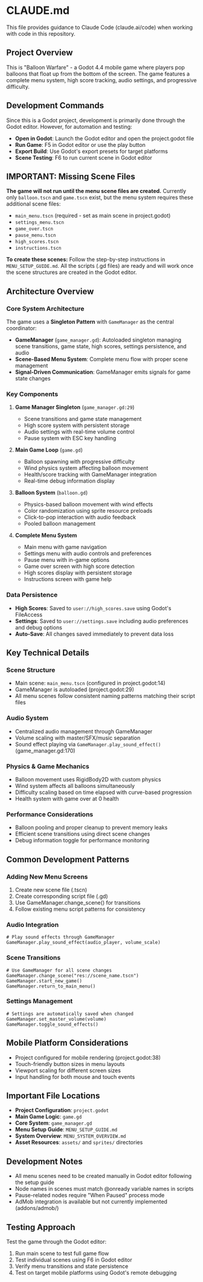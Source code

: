 # CLAUDE.md

This file provides guidance to Claude Code (claude.ai/code) when working with code in this repository.

## Project Overview

This is "Balloon Warfare" - a Godot 4.4 mobile game where players pop balloons that float up from the bottom of the screen. The game features a complete menu system, high score tracking, audio settings, and progressive difficulty.

## Development Commands

Since this is a Godot project, development is primarily done through the Godot editor. However, for automation and testing:

- **Open in Godot**: Launch the Godot editor and open the project.godot file
- **Run Game**: F5 in Godot editor or use the play button
- **Export Build**: Use Godot's export presets for target platforms
- **Scene Testing**: F6 to run current scene in Godot editor

## IMPORTANT: Missing Scene Files

**The game will not run until the menu scene files are created.** Currently only `balloon.tscn` and `game.tscn` exist, but the menu system requires these additional scene files:

- `main_menu.tscn` (required - set as main scene in project.godot)
- `settings_menu.tscn`
- `game_over.tscn`
- `pause_menu.tscn`
- `high_scores.tscn`
- `instructions.tscn`

**To create these scenes:** Follow the step-by-step instructions in `MENU_SETUP_GUIDE.md`. All the scripts (.gd files) are ready and will work once the scene structures are created in the Godot editor.

## Architecture Overview

### Core System Architecture

The game uses a **Singleton Pattern** with `GameManager` as the central coordinator:

- **GameManager** (`game_manager.gd`): Autoloaded singleton managing scene transitions, game state, high scores, settings persistence, and audio
- **Scene-Based Menu System**: Complete menu flow with proper scene management
- **Signal-Driven Communication**: GameManager emits signals for game state changes

### Key Components

1. **Game Manager Singleton** (`game_manager.gd:29`)
   - Scene transitions and game state management
   - High score system with persistent storage
   - Audio settings with real-time volume control
   - Pause system with ESC key handling

2. **Main Game Loop** (`game.gd`)
   - Balloon spawning with progressive difficulty
   - Wind physics system affecting balloon movement
   - Health/score tracking with GameManager integration
   - Real-time debug information display

3. **Balloon System** (`balloon.gd`)
   - Physics-based balloon movement with wind effects
   - Color randomization using sprite resource preloads
   - Click-to-pop interaction with audio feedback
   - Pooled balloon management

4. **Complete Menu System**
   - Main menu with game navigation
   - Settings menu with audio controls and preferences
   - Pause menu with in-game options
   - Game over screen with high score detection
   - High scores display with persistent storage
   - Instructions screen with game help

### Data Persistence

- **High Scores**: Saved to `user://high_scores.save` using Godot's FileAccess
- **Settings**: Saved to `user://settings.save` including audio preferences and debug options
- **Auto-Save**: All changes saved immediately to prevent data loss

## Key Technical Details

### Scene Structure
- Main scene: `main_menu.tscn` (configured in project.godot:14)
- GameManager is autoloaded (project.godot:29)
- All menu scenes follow consistent naming patterns matching their script files

### Audio System
- Centralized audio management through GameManager
- Volume scaling with master/SFX/music separation
- Sound effect playing via `GameManager.play_sound_effect()` (game_manager.gd:170)

### Physics & Game Mechanics
- Balloon movement uses RigidBody2D with custom physics
- Wind system affects all balloons simultaneously
- Difficulty scaling based on time elapsed with curve-based progression
- Health system with game over at 0 health

### Performance Considerations
- Balloon pooling and proper cleanup to prevent memory leaks
- Efficient scene transitions using direct scene changes
- Debug information toggle for performance monitoring

## Common Development Patterns

### Adding New Menu Screens
1. Create new scene file (.tscn)
2. Create corresponding script file (.gd)
3. Use GameManager.change_scene() for transitions
4. Follow existing menu script patterns for consistency

### Audio Integration
```gdscript
# Play sound effects through GameManager
GameManager.play_sound_effect(audio_player, volume_scale)
```

### Scene Transitions
```gdscript
# Use GameManager for all scene changes
GameManager.change_scene("res://scene_name.tscn")
GameManager.start_new_game()
GameManager.return_to_main_menu()
```

### Settings Management
```gdscript
# Settings are automatically saved when changed
GameManager.set_master_volume(volume)
GameManager.toggle_sound_effects()
```

## Mobile Platform Considerations

- Project configured for mobile rendering (project.godot:38)
- Touch-friendly button sizes in menu layouts
- Viewport scaling for different screen sizes
- Input handling for both mouse and touch events

## Important File Locations

- **Project Configuration**: `project.godot`
- **Main Game Logic**: `game.gd`
- **Core System**: `game_manager.gd`
- **Menu Setup Guide**: `MENU_SETUP_GUIDE.md`
- **System Overview**: `MENU_SYSTEM_OVERVIEW.md`
- **Asset Resources**: `assets/` and `sprites/` directories

## Development Notes

- All menu scenes need to be created manually in Godot editor following the setup guide
- Node names in scenes must match @onready variable names in scripts
- Pause-related nodes require "When Paused" process mode
- AdMob integration is available but not currently implemented (addons/admob/)

## Testing Approach

Test the game through the Godot editor:
1. Run main scene to test full game flow
2. Test individual scenes using F6 in Godot editor
3. Verify menu transitions and state persistence
4. Test on target mobile platforms using Godot's remote debugging